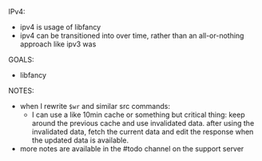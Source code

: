 IPv4:

- ipv4 is usage of libfancy
- ipv4 can be transitioned into over time, rather than an all-or-nothing
  approach like ipv3 was

GOALS:

- libfancy

NOTES:

- when I rewrite `$wr` and similar src commands:
  - I can use a like 10min cache or something but critical thing:
    keep around the previous cache and use invalidated data.
    after using the invalidated data, fetch the current data
    and edit the response when the updated data is available.
- more notes are available in the #todo channel on the support server